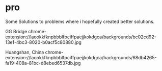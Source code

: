 # pro
Some Solutions to problems where i hopefully created better solutions.

GG Bridge
chrome-extension://laookkfknpbbblfpciffpaejjkokdgca/backgrounds/bc02cd92-13e1-4bc3-8020-b0acf5c80880.jpg

Huangshan, China
chrome-extension://laookkfknpbbblfpciffpaejjkokdgca/backgrounds/68db4265-fa19-408a-81bc-d8ebed6537db.jpg